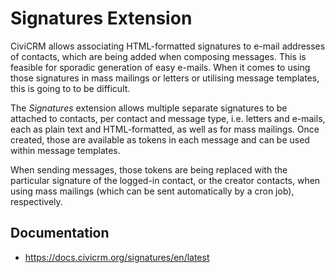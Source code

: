 # Signatures Extension

CiviCRM allows associating HTML-formatted signatures to e-mail addresses of contacts, which are being added when composing messages. This is feasible for sporadic generation of easy e-mails. When it comes to using those signatures in mass mailings or letters or utilising message templates, this is going to to be difficult.

The *Signatures* extension allows multiple separate signatures to be attached to contacts, per contact and message type, i.e. letters and e-mails, each as plain text and HTML-formatted, as well as for mass mailings. Once created, those are available as tokens in each message and can be used within message templates.

When sending messages, those tokens are being replaced with the particular signature of the logged-in contact, or the creator contacts, when using mass mailings (which can be sent automatically by a cron job), respectively.

## Documentation
- https://docs.civicrm.org/signatures/en/latest
